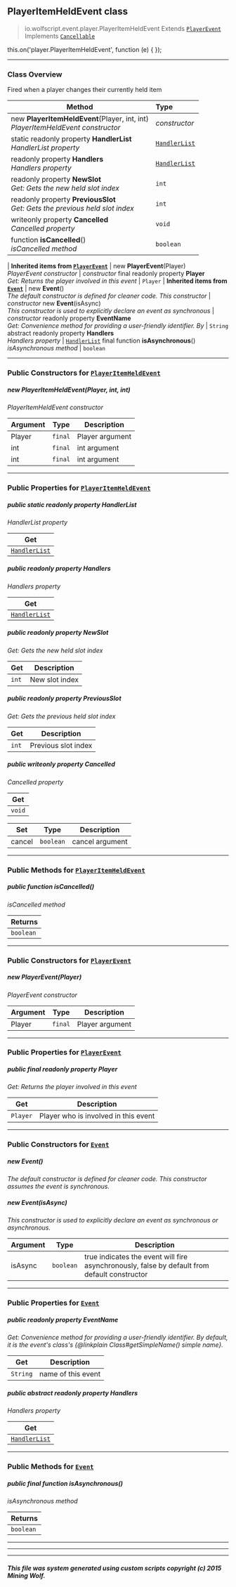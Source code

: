 ## PlayerItemHeldEvent __class__

>io.wolfscript.event.player.PlayerItemHeldEvent
>Extends [`PlayerEvent`](PlayerEvent.md)
>Implements [`Cancellable`](../Cancellable.md)

this.on('player.PlayerItemHeldEvent', function (e) { });

---

### Class Overview

Fired when a player changes their currently held item

Method | Type   
--- | :--- 
new __PlayerItemHeldEvent__(Player, int, int) <br> _PlayerItemHeldEvent constructor_ | _constructor_
static readonly property __HandlerList__ <br> _HandlerList property_ | [`HandlerList`](../HandlerList.md)
 readonly property __Handlers__ <br> _Handlers property_ | [`HandlerList`](../HandlerList.md)
 readonly property __NewSlot__ <br> _Get: Gets the new held slot index_ | `int`
 readonly property __PreviousSlot__ <br> _Get: Gets the previous held slot index_ | `int`
 writeonly property __Cancelled__ <br> _Cancelled property_ | `void`
 function __isCancelled__() <br> _isCancelled method_ | `boolean`
 |
__Inherited items from [`PlayerEvent`](PlayerEvent.md)__ |
new __PlayerEvent__(Player) <br> _PlayerEvent constructor_ | _constructor_
final readonly property __Player__ <br> _Get: Returns the player involved in this event_ | `Player`
 |
__Inherited items from [`Event`](../Event.md)__ |
new __Event__() <br> _The default constructor is defined for cleaner code. This constructor_ | _constructor_
new __Event__(isAsync) <br> _This constructor is used to explicitly declare an event as synchronous_ | _constructor_
 readonly property __EventName__ <br> _Get: Convenience method for providing a user-friendly identifier. By_ | `String`
abstract readonly property __Handlers__ <br> _Handlers property_ | [`HandlerList`](../HandlerList.md)
final function __isAsynchronous__() <br> _isAsynchronous method_ | `boolean`







---

### Public Constructors for [`PlayerItemHeldEvent`](PlayerItemHeldEvent.md)

##### <a id='playeritemheldevent'></a>new __PlayerItemHeldEvent__(Player, int, int) 

_PlayerItemHeldEvent constructor_

Argument | Type | Description  
--- | --- | --- 
Player | `final` | Player argument
int | `final` | int argument
int | `final` | int argument

---

### Public Properties for [`PlayerItemHeldEvent`](PlayerItemHeldEvent.md)

##### <a id='handlerlist'></a>public static readonly property __HandlerList__

_HandlerList property_

Get | 
--- | 
[`HandlerList`](../HandlerList.md) |



##### <a id='handlers'></a>public  readonly property __Handlers__

_Handlers property_

Get | 
--- | 
[`HandlerList`](../HandlerList.md) |



##### <a id='newslot'></a>public  readonly property __NewSlot__

_Get: Gets the new held slot index_

Get | Description
--- | --- 
`int` | New slot index



##### <a id='previousslot'></a>public  readonly property __PreviousSlot__

_Get: Gets the previous held slot index_

Get | Description
--- | --- 
`int` | Previous slot index



##### <a id='cancelled'></a>public  writeonly property __Cancelled__

_Cancelled property_

Get | 
--- | 
`void` |

Set | Type | Description  
--- | --- | --- 
cancel | `boolean` | cancel argument


---

### Public Methods for [`PlayerItemHeldEvent`](PlayerItemHeldEvent.md)

##### <a id='iscancelled'></a>public  function __isCancelled__()

_isCancelled method_

Returns | 
--- | 
`boolean` |


---
### Public Constructors for [`PlayerEvent`](PlayerEvent.md)

##### <a id='playerevent'></a>new __PlayerEvent__(Player) 

_PlayerEvent constructor_

Argument | Type | Description  
--- | --- | --- 
Player | `final` | Player argument

---

### Public Properties for [`PlayerEvent`](PlayerEvent.md)

##### <a id='player'></a>public final readonly property __Player__

_Get: Returns the player involved in this event_

Get | Description
--- | --- 
`Player` | Player who is involved in this event



---
### Public Constructors for [`Event`](../Event.md)

##### <a id='event'></a>new __Event__() 

_The default constructor is defined for cleaner code. This constructor assumes the event is synchronous._


##### <a id='event'></a>new __Event__(isAsync) 

_This constructor is used to explicitly declare an event as synchronous or asynchronous._

Argument | Type | Description  
--- | --- | --- 
isAsync | `boolean` | true indicates the event will fire asynchronously, false by default from default constructor

---

### Public Properties for [`Event`](../Event.md)

##### <a id='eventname'></a>public  readonly property __EventName__

_Get: Convenience method for providing a user-friendly identifier. By default, it is the event's class's {@linkplain Class#getSimpleName() simple name}._

Get | Description
--- | --- 
`String` | name of this event



##### <a id='handlers'></a>public abstract readonly property __Handlers__

_Handlers property_

Get | 
--- | 
[`HandlerList`](../HandlerList.md) |



---

### Public Methods for [`Event`](../Event.md)

##### <a id='isasynchronous'></a>public final function __isAsynchronous__()

_isAsynchronous method_

Returns | 
--- | 
`boolean` |


---


---


---


##### This file was system generated using custom scripts copyright (c) 2015 Mining Wolf.
	

